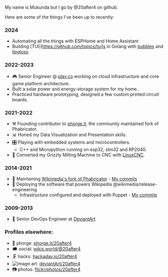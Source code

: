 My name is Mukunda but I go by @20after4 on github.

Here are some of the things I've been up to recently:

### 2024
- Automating all the things with ESPHome and Home Assistant
- Building [TUI](https://github.com/topics/tui]s in Golang with [bubbles](https://github.com/charmbracelet/bubbles/) and [lipgloss](https://github.com/charmbracelet/lipgloss).

### 2022-2023
- 🎮 Senior Engineer @ [play.co](https://github.com/play-co) working on cloud infrastructure and core game platform architecture.
- Built a solar power and energy-storage system for my home.
- Practiced hardware prototyping, designed a few custom printed circuit boards.


### 2021-2022
- ⚒️ Founding contributor to [phorge.it](https://we.phorge.it), the community maintained fork of Phabricator.
- 📊 Honed my Data Visualization and Presentation skills.
- 🎛️ Playing with embedded systems and microcontrollers.
  - C++ and Micropython running on esp32, stm32 and RP2040.
- 🔧 Converted my Grizzly Milling Machine to CNC with [LinuxCNC](https://linuxcnc.org/).

### 2014-2021
- 🔭 Maintaining [Wikimedia's fork of Phabricator](https://phabricator.wikimedia.org) - [My commits](https://phabricator.wikimedia.org/people/commits/8/)
- 🚢 Deploying the software that powers Wikipedia @wikimedia/release-engineering
  - Infrastructure configured and deployed with Puppet - [My commits](https://github.com/wikimedia/operations-puppet/commits?author=20after4)

### 2009-2013
- :art: Senior DevOps Engineer at [DeviantArt](https://www.deviantart.com/)

### Profiles elsewhere:
- 🔗 phorge: [phorge.it/20after4](https://we.phorge.it/p/20after4/)
- 🗯️ social: <a rel="me" href="https://wikis.world/@20after4">wikis.world/@20after4</a>
- 🗜️ hacks: [hackaday.io/20after4](https://hackaday.io/20after4)
- ![image](https://github.com/20after4/20after4/assets/30934/f28ada0d-b32e-408f-99bb-704dcd275b3d) art: [deviantArt/20after4](https://www.deviantart.com/20after4)
- :camera: photos: [flickr/photos/20after4](https://www.flickr.com/photos/20after4/)
